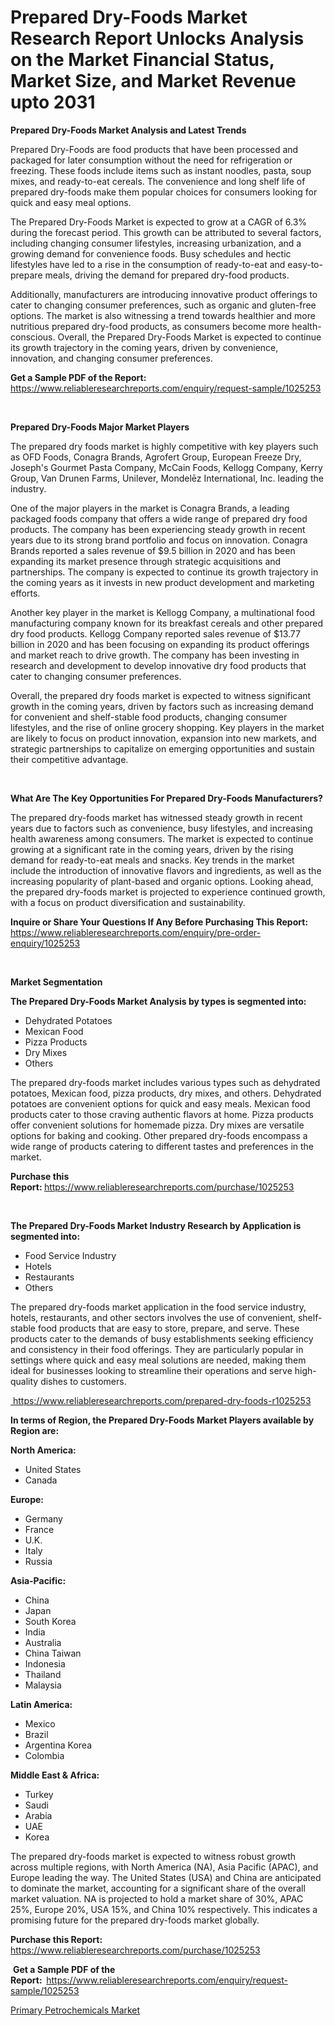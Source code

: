 <p><h1>Prepared Dry-Foods Market Research Report Unlocks Analysis on the Market Financial Status, Market Size, and Market Revenue upto 2031</h1></p><p><strong>Prepared Dry-Foods Market Analysis and Latest Trends</strong></p>
<p><p>Prepared Dry-Foods are food products that have been processed and packaged for later consumption without the need for refrigeration or freezing. These foods include items such as instant noodles, pasta, soup mixes, and ready-to-eat cereals. The convenience and long shelf life of prepared dry-foods make them popular choices for consumers looking for quick and easy meal options.</p><p>The Prepared Dry-Foods Market is expected to grow at a CAGR of 6.3% during the forecast period. This growth can be attributed to several factors, including changing consumer lifestyles, increasing urbanization, and a growing demand for convenience foods. Busy schedules and hectic lifestyles have led to a rise in the consumption of ready-to-eat and easy-to-prepare meals, driving the demand for prepared dry-food products.</p><p>Additionally, manufacturers are introducing innovative product offerings to cater to changing consumer preferences, such as organic and gluten-free options. The market is also witnessing a trend towards healthier and more nutritious prepared dry-food products, as consumers become more health-conscious. Overall, the Prepared Dry-Foods Market is expected to continue its growth trajectory in the coming years, driven by convenience, innovation, and changing consumer preferences.</p></p>
<p><strong>Get a Sample PDF of the Report:&nbsp;</strong> <a href="https://www.reliableresearchreports.com/enquiry/request-sample/1025253">https://www.reliableresearchreports.com/enquiry/request-sample/1025253</a></p>
<p>&nbsp;</p>
<p><strong>Prepared Dry-Foods Major Market Players</strong></p>
<p><p>The prepared dry foods market is highly competitive with key players such as OFD Foods, Conagra Brands, Agrofert Group, European Freeze Dry, Joseph's Gourmet Pasta Company, McCain Foods, Kellogg Company, Kerry Group, Van Drunen Farms, Unilever, Mondelēz International, Inc. leading the industry. </p><p>One of the major players in the market is Conagra Brands, a leading packaged foods company that offers a wide range of prepared dry food products. The company has been experiencing steady growth in recent years due to its strong brand portfolio and focus on innovation. Conagra Brands reported a sales revenue of $9.5 billion in 2020 and has been expanding its market presence through strategic acquisitions and partnerships. The company is expected to continue its growth trajectory in the coming years as it invests in new product development and marketing efforts.</p><p>Another key player in the market is Kellogg Company, a multinational food manufacturing company known for its breakfast cereals and other prepared dry food products. Kellogg Company reported sales revenue of $13.77 billion in 2020 and has been focusing on expanding its product offerings and market reach to drive growth. The company has been investing in research and development to develop innovative dry food products that cater to changing consumer preferences.</p><p>Overall, the prepared dry foods market is expected to witness significant growth in the coming years, driven by factors such as increasing demand for convenient and shelf-stable food products, changing consumer lifestyles, and the rise of online grocery shopping. Key players in the market are likely to focus on product innovation, expansion into new markets, and strategic partnerships to capitalize on emerging opportunities and sustain their competitive advantage.</p></p>
<p>&nbsp;</p>
<p><strong>What Are The Key Opportunities For Prepared Dry-Foods Manufacturers?</strong></p>
<p><p>The prepared dry-foods market has witnessed steady growth in recent years due to factors such as convenience, busy lifestyles, and increasing health awareness among consumers. The market is expected to continue growing at a significant rate in the coming years, driven by the rising demand for ready-to-eat meals and snacks. Key trends in the market include the introduction of innovative flavors and ingredients, as well as the increasing popularity of plant-based and organic options. Looking ahead, the prepared dry-foods market is projected to experience continued growth, with a focus on product diversification and sustainability.</p></p>
<p><strong>Inquire or Share Your Questions If Any Before Purchasing This Report:</strong> <a href="https://www.reliableresearchreports.com/enquiry/pre-order-enquiry/1025253">https://www.reliableresearchreports.com/enquiry/pre-order-enquiry/1025253</a></p>
<p>&nbsp;</p>
<p><strong>Market Segmentation</strong></p>
<p><strong>The Prepared Dry-Foods Market Analysis by types is segmented into:</strong></p>
<p><ul><li>Dehydrated Potatoes</li><li>Mexican Food</li><li>Pizza Products</li><li>Dry Mixes</li><li>Others</li></ul></p>
<p><p>The prepared dry-foods market includes various types such as dehydrated potatoes, Mexican food, pizza products, dry mixes, and others. Dehydrated potatoes are convenient options for quick and easy meals. Mexican food products cater to those craving authentic flavors at home. Pizza products offer convenient solutions for homemade pizza. Dry mixes are versatile options for baking and cooking. Other prepared dry-foods encompass a wide range of products catering to different tastes and preferences in the market.</p></p>
<p><strong>Purchase this Report:&nbsp;</strong><a href="https://www.reliableresearchreports.com/purchase/1025253">https://www.reliableresearchreports.com/purchase/1025253</a></p>
<p>&nbsp;</p>
<p><strong>The Prepared Dry-Foods Market Industry Research by Application is segmented into:</strong></p>
<p><ul><li>Food Service Industry</li><li>Hotels</li><li>Restaurants</li><li>Others</li></ul></p>
<p><p>The prepared dry-foods market application in the food service industry, hotels, restaurants, and other sectors involves the use of convenient, shelf-stable food products that are easy to store, prepare, and serve. These products cater to the demands of busy establishments seeking efficiency and consistency in their food offerings. They are particularly popular in settings where quick and easy meal solutions are needed, making them ideal for businesses looking to streamline their operations and serve high-quality dishes to customers.</p></p>
<p><a href="https://www.reliableresearchreports.com/prepared-dry-foods-r1025253">&nbsp;https://www.reliableresearchreports.com/prepared-dry-foods-r1025253</a></p>
<p><strong>In terms of Region, the Prepared Dry-Foods Market Players available by Region are:</strong></p>
<p>
    <p> <strong> North America: </strong>
        <ul>
            <li>United States</li>
            <li>Canada</li>
        </ul>
        </p> 
    <p> <strong> Europe: </strong>
        <ul>
            <li>Germany</li>
            <li>France</li>
            <li>U.K.</li>
            <li>Italy</li>
            <li>Russia</li>
        </ul>
        </p> 
    <p> <strong> Asia-Pacific: </strong>
        <ul>
            <li>China</li>
            <li>Japan</li>
            <li>South Korea</li>
            <li>India</li>
            <li>Australia</li>
            <li>China Taiwan</li>
            <li>Indonesia</li>
            <li>Thailand</li>
            <li>Malaysia</li>
        </ul>
        </p> 
    <p> <strong> Latin America: </strong>
        <ul>
            <li>Mexico</li>
            <li>Brazil</li>
            <li>Argentina Korea</li>
            <li>Colombia</li>
        </ul>
        </p> 
    <p> <strong> Middle East & Africa: </strong>
        <ul>
            <li>Turkey</li>
            <li>Saudi</li>
            <li>Arabia</li>
            <li>UAE</li>
            <li>Korea</li>
        </ul>
    </p>
    </p>
<p><p>The prepared dry-foods market is expected to witness robust growth across multiple regions, with North America (NA), Asia Pacific (APAC), and Europe leading the way. The United States (USA) and China are anticipated to dominate the market, accounting for a significant share of the overall market valuation. NA is projected to hold a market share of 30%, APAC 25%, Europe 20%, USA 15%, and China 10% respectively. This indicates a promising future for the prepared dry-foods market globally.</p></p>
<p><strong>Purchase this Report: </strong><a href="https://www.reliableresearchreports.com/purchase/1025253">https://www.reliableresearchreports.com/purchase/1025253</a></p>
<p>&nbsp;<strong>Get a Sample PDF of the Report:&nbsp;&nbsp;</strong><a href="https://www.reliableresearchreports.com/enquiry/request-sample/1025253">https://www.reliableresearchreports.com/enquiry/request-sample/1025253</a></p>
<p><strong></strong></p>
<p><p><a href="https://full-wildebeest-80b.notion.site/Primary-Petrochemicals-Market-Offers-Provide-Insightful-Data-for-the-Time-Period-from-2024-to-2031-a-82e0b08e54c44fe496fc265ba96e0029">Primary Petrochemicals Market</a></p></p>